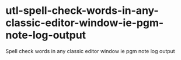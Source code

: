 # utl-spell-check-words-in-any-classic-editor-window-ie-pgm-note-log-output
Spell check words in any classic editor window ie pgm note log output
